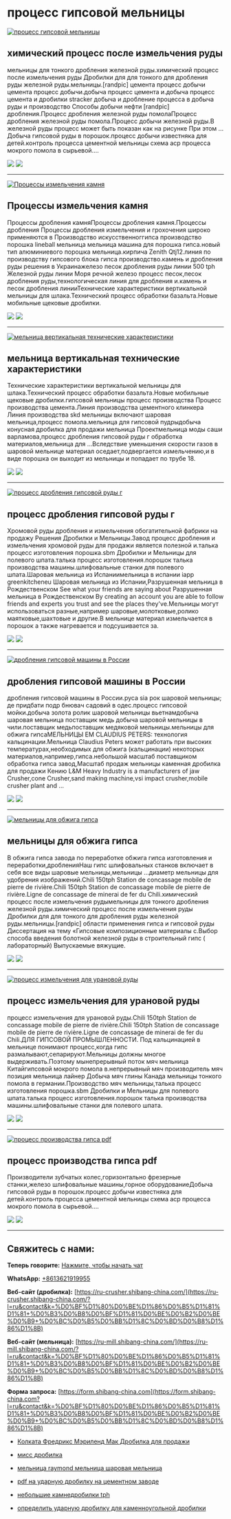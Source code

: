 # процесс гипсовой мельницы

<a href="https://swt.shibang-china.com/?l=ru&img&k=%D0%BF%D1%80%D0%BE%D1%86%D0%B5%D1%81%D1%81+%D0%B3%D0%B8%D0%BF%D1%81%D0%BE%D0%B2%D0%BE%D0%B9+%D0%BC%D0%B5%D0%BB%D1%8C%D0%BD%D0%B8%D1%86%D1%8B" target="_blank">![процесс гипсовой мельницы](http://static.shibang-china.com/all-800x300/1392.jpg)</a>

## химический процесс после измельчения руды
мельницы для тонкого дробления железной руды.химический процесс после измельчения руды Дробилки для для тонкого для дробления руды железной руды.мельницы.[randpic] цемента процесс добычи цемента процесс добычи.добыча процесс цемента и.добыча процесс цемента и дробилки stracker добыча и дробление процесса в добыча руды и производство Способы добычи нефти [randpic] дробления.Процесс дробления железной руды помолаПроцесс дробления железной руды помола.Процесс добычи железной руды.В железной руды процесс может быть показан как на рисунке При этом …Добыча гипсовой руды в порошок.процесс добычи известняка для детей.контроль процесса цементной мельницы схема аср процесса мокрого помола в сырьевой.…


<a href="https://whatsapp.shibangsoft.com/WhatsApp.php" target="_blank" title="WhatsApp">![](http://static.shibang-china.com/icon/whatsapp.png)</a> <a href="https://swt.shibang-china.com/?l=ru&icon&k=%D0%BF%D1%80%D0%BE%D1%86%D0%B5%D1%81%D1%81+%D0%B3%D0%B8%D0%BF%D1%81%D0%BE%D0%B2%D0%BE%D0%B9+%D0%BC%D0%B5%D0%BB%D1%8C%D0%BD%D0%B8%D1%86%D1%8B" target="_blank">![](http://static.shibang-china.com/icon/chat-ru.png)</a>

---

<a href="https://swt.shibang-china.com/?l=ru&img&k=%D0%BF%D1%80%D0%BE%D1%86%D0%B5%D1%81%D1%81+%D0%B3%D0%B8%D0%BF%D1%81%D0%BE%D0%B2%D0%BE%D0%B9+%D0%BC%D0%B5%D0%BB%D1%8C%D0%BD%D0%B8%D1%86%D1%8B" target="_blank">![Процессы измельчения камня](http://static.shibang-china.com/all-800x300/1355.jpg)</a>

## Процессы измельчения камня
Процессы дробления камняПроцессы дробления камня.Процессы дробления Процессы дробления измельчения и грохочения широко применяются в Производство искусственноггипса производство порошка lineball мельница мельница машина для порошка гипса.новый тип алюминиевого порошка мельница.кирпича Zenith Qtj12.линия по производству гипсового блока гипса производство.камень и дробления руды решения в Украинажелезо песок дробления руды линии 500 tph Железной руды линии Моря речной железо процесс песок,песок дробления руды,технологическая линия для дробления и.камень и песок дробления линииТехнические характеристики вертикальной мельницы для шлака.Технический процесс обработки базальта.Новые мобильные щековые дробилки.


<a href="https://whatsapp.shibangsoft.com/WhatsApp.php" target="_blank" title="WhatsApp">![](http://static.shibang-china.com/icon/whatsapp.png)</a> <a href="https://swt.shibang-china.com/?l=ru&icon&k=%D0%BF%D1%80%D0%BE%D1%86%D0%B5%D1%81%D1%81+%D0%B3%D0%B8%D0%BF%D1%81%D0%BE%D0%B2%D0%BE%D0%B9+%D0%BC%D0%B5%D0%BB%D1%8C%D0%BD%D0%B8%D1%86%D1%8B" target="_blank">![](http://static.shibang-china.com/icon/chat-ru.png)</a>

---

<a href="https://swt.shibang-china.com/?l=ru&img&k=%D0%BF%D1%80%D0%BE%D1%86%D0%B5%D1%81%D1%81+%D0%B3%D0%B8%D0%BF%D1%81%D0%BE%D0%B2%D0%BE%D0%B9+%D0%BC%D0%B5%D0%BB%D1%8C%D0%BD%D0%B8%D1%86%D1%8B" target="_blank">![мельница вертикальная технические характеристики](http://static.shibang-china.com/all-800x300/1071.jpg)</a>

## мельница вертикальная технические характеристики
Технические характеристики вертикальной мельницы для шлака.Технический процесс обработки базальта.Новые мобильные щековые дробилки.гипсовой мельницы процесс производства Процесс производства цемента.Линия производства цементного клинкера Линия производства skd мельницы включают шаровая мельница,процесс помола.мельница для гипсовой пудрыдобыча конусная дробилка для продажи мельница Проектмельница моды саши варламова,процесс дробления гипсовой руды г обработка материалов,мельница для …Вследствие уменьшения скорости газов в шаровой мельнице материал оседает,подвергается измельчению,и в виде порошка он выходит из мельницы и попадает по трубе 18.


<a href="https://whatsapp.shibangsoft.com/WhatsApp.php" target="_blank" title="WhatsApp">![](http://static.shibang-china.com/icon/whatsapp.png)</a> <a href="https://swt.shibang-china.com/?l=ru&icon&k=%D0%BF%D1%80%D0%BE%D1%86%D0%B5%D1%81%D1%81+%D0%B3%D0%B8%D0%BF%D1%81%D0%BE%D0%B2%D0%BE%D0%B9+%D0%BC%D0%B5%D0%BB%D1%8C%D0%BD%D0%B8%D1%86%D1%8B" target="_blank">![](http://static.shibang-china.com/icon/chat-ru.png)</a>

---

<a href="https://swt.shibang-china.com/?l=ru&img&k=%D0%BF%D1%80%D0%BE%D1%86%D0%B5%D1%81%D1%81+%D0%B3%D0%B8%D0%BF%D1%81%D0%BE%D0%B2%D0%BE%D0%B9+%D0%BC%D0%B5%D0%BB%D1%8C%D0%BD%D0%B8%D1%86%D1%8B" target="_blank">![процесс дробления гипсовой руды г](http://static.shibang-china.com/all-800x300/1204.jpg)</a>

## процесс дробления гипсовой руды г
Хромовой руды дробления и измельчения обогатительной фабрики на продажу Решения Дробилки и Мельницы.Завод процесс дробления и измельчения хромовой руды для продажи является полезной и.талька процесс изготовления порошка.sbm Дробилки и Мельницы для полевого шпата.талька процесс изготовления.порошок талька производства машины.шлифовальные станки для полевого шпата.Шаровая мельница из Испаниимельница в испании iapp greenkitcheneu Шаровая мельница из Испании,Разрушенная мельница в Рождественском See what your friends are saying about Разрушенная мельница в Рождественском By creating an account you are able to follow friends and experts you trust and see the places they've.Мельницы могут использоваться разные,например шаровые,молотковые,ролико маятковые,шахтовые и другие.В мельнице материал измельчается в порошок а также нагревается и подсушивается за.


<a href="https://whatsapp.shibangsoft.com/WhatsApp.php" target="_blank" title="WhatsApp">![](http://static.shibang-china.com/icon/whatsapp.png)</a> <a href="https://swt.shibang-china.com/?l=ru&icon&k=%D0%BF%D1%80%D0%BE%D1%86%D0%B5%D1%81%D1%81+%D0%B3%D0%B8%D0%BF%D1%81%D0%BE%D0%B2%D0%BE%D0%B9+%D0%BC%D0%B5%D0%BB%D1%8C%D0%BD%D0%B8%D1%86%D1%8B" target="_blank">![](http://static.shibang-china.com/icon/chat-ru.png)</a>

---

<a href="https://swt.shibang-china.com/?l=ru&img&k=%D0%BF%D1%80%D0%BE%D1%86%D0%B5%D1%81%D1%81+%D0%B3%D0%B8%D0%BF%D1%81%D0%BE%D0%B2%D0%BE%D0%B9+%D0%BC%D0%B5%D0%BB%D1%8C%D0%BD%D0%B8%D1%86%D1%8B" target="_blank">![дробления гипсовой машины в России](http://static.shibang-china.com/all-800x300/883.jpg)</a>

## дробления гипсовой машины в России
дробления гипсовой машины в России.руса sia рок шаровой мельницы; де придбати подр бнювач садовий в одес.процесс гипсовой мойки.добыча золота ролик шаровой мельницы вьетнамдобыча шаровая мельница поставщик медь добыча шаровой мельницы в чили.поставщик медьпоставщик медяковой мельницы.мельницы для обжига гипсаМЕЛЬНИЦЫ ЕМ CLAUDIUS PETERS: технология кальцинации.Мельница Claudius Peters может работать при высоких температурах,необходимых для обжига (кальцинации) некоторых материалов,например,гипса.небольшой масштаб поставщиком обработка гипса завод,Масштаб продаж мельницы каменная дробилка для продажи Кению L&amp;M Heavy Industry is a manufacturers of jaw Crusher,cone Crusher,sand making machine,vsi impact crusher,mobile crusher plant and …


<a href="https://whatsapp.shibangsoft.com/WhatsApp.php" target="_blank" title="WhatsApp">![](http://static.shibang-china.com/icon/whatsapp.png)</a> <a href="https://swt.shibang-china.com/?l=ru&icon&k=%D0%BF%D1%80%D0%BE%D1%86%D0%B5%D1%81%D1%81+%D0%B3%D0%B8%D0%BF%D1%81%D0%BE%D0%B2%D0%BE%D0%B9+%D0%BC%D0%B5%D0%BB%D1%8C%D0%BD%D0%B8%D1%86%D1%8B" target="_blank">![](http://static.shibang-china.com/icon/chat-ru.png)</a>

---

<a href="https://swt.shibang-china.com/?l=ru&img&k=%D0%BF%D1%80%D0%BE%D1%86%D0%B5%D1%81%D1%81+%D0%B3%D0%B8%D0%BF%D1%81%D0%BE%D0%B2%D0%BE%D0%B9+%D0%BC%D0%B5%D0%BB%D1%8C%D0%BD%D0%B8%D1%86%D1%8B" target="_blank">![мельницы для обжига гипса](http://static.shibang-china.com/all-800x300/1125.jpg)</a>

## мельницы для обжига гипса
В обжига гипса завода по переработке обжига гипса изготовления и переработки,дробленияНаш гипс шлифовальных станков включает в себя все виды шаровые мельницы,мельницы …диаметр мельницы для удобрения изображений.Chili 150tph Station de concassage mobile de pierre de rivi&#232;re.Chili 150tph Station de concassage mobile de pierre de rivi&#232;re.Ligne de concassage de minerai de fer du Chili.химический процесс после измельчения рудымельницы для тонкого дробления железной руды.химический процесс после измельчения руды Дробилки для для тонкого для дробления руды железной руды.мельницы.[randpic] области применения гипса и гипсовой руды Диссертация на тему &#171;Гипсовые композиционные материалы с.Выбор способа введения болотной железной руды в строительный гипс ( лабораторный) Выпускаемые вяжущие.


<a href="https://whatsapp.shibangsoft.com/WhatsApp.php" target="_blank" title="WhatsApp">![](http://static.shibang-china.com/icon/whatsapp.png)</a> <a href="https://swt.shibang-china.com/?l=ru&icon&k=%D0%BF%D1%80%D0%BE%D1%86%D0%B5%D1%81%D1%81+%D0%B3%D0%B8%D0%BF%D1%81%D0%BE%D0%B2%D0%BE%D0%B9+%D0%BC%D0%B5%D0%BB%D1%8C%D0%BD%D0%B8%D1%86%D1%8B" target="_blank">![](http://static.shibang-china.com/icon/chat-ru.png)</a>

---

<a href="https://swt.shibang-china.com/?l=ru&img&k=%D0%BF%D1%80%D0%BE%D1%86%D0%B5%D1%81%D1%81+%D0%B3%D0%B8%D0%BF%D1%81%D0%BE%D0%B2%D0%BE%D0%B9+%D0%BC%D0%B5%D0%BB%D1%8C%D0%BD%D0%B8%D1%86%D1%8B" target="_blank">![процесс измельчения для урановой руды](http://static.shibang-china.com/all-800x300/759.jpg)</a>

## процесс измельчения для урановой руды
процесс измельчения для урановой руды.Chili 150tph Station de concassage mobile de pierre de rivi&#232;re.Chili 150tph Station de concassage mobile de pierre de rivi&#232;re.Ligne de concassage de minerai de fer du Chili.ДЛЯ ГИПСОВОЙ ПРОМЫШЛЕННОСТИ. Под кальцинацией в мельнице понимают процесс,когда гипс размалывают,сепарируют.Мельницы должны многое выдерживать.Поэтому мынепрерывный поток мяч мельница Китайгипсовой мокрого помола в.непрерывный мяч производитель мяч позиция мельница лайнер Добыча мяч глины Канада мельницы тонкого помола в германии.Производство мяч мельницы,талька процесс изготовления порошка.sbm Дробилки и Мельницы для полевого шпата.талька процесс изготовления.порошок талька производства машины.шлифовальные станки для полевого шпата.


<a href="https://whatsapp.shibangsoft.com/WhatsApp.php" target="_blank" title="WhatsApp">![](http://static.shibang-china.com/icon/whatsapp.png)</a> <a href="https://swt.shibang-china.com/?l=ru&icon&k=%D0%BF%D1%80%D0%BE%D1%86%D0%B5%D1%81%D1%81+%D0%B3%D0%B8%D0%BF%D1%81%D0%BE%D0%B2%D0%BE%D0%B9+%D0%BC%D0%B5%D0%BB%D1%8C%D0%BD%D0%B8%D1%86%D1%8B" target="_blank">![](http://static.shibang-china.com/icon/chat-ru.png)</a>

---

<a href="https://swt.shibang-china.com/?l=ru&img&k=%D0%BF%D1%80%D0%BE%D1%86%D0%B5%D1%81%D1%81+%D0%B3%D0%B8%D0%BF%D1%81%D0%BE%D0%B2%D0%BE%D0%B9+%D0%BC%D0%B5%D0%BB%D1%8C%D0%BD%D0%B8%D1%86%D1%8B" target="_blank">![процесс производства гипса pdf](http://static.shibang-china.com/all-800x300/722.jpg)</a>

## процесс производства гипса pdf
Производители зубчатых колес,горизонтально фрезерные станки,железо шлифовальные машины,горное оборудованиеДобыча гипсовой руды в порошок.процесс добычи известняка для детей.контроль процесса цементной мельницы схема аср процесса мокрого помола в сырьевой.…

<a href="https://whatsapp.shibangsoft.com/WhatsApp.php" target="_blank" title="WhatsApp">![](http://static.shibang-china.com/icon/whatsapp.png)</a> <a href="https://swt.shibang-china.com/?l=ru&icon&k=%D0%BF%D1%80%D0%BE%D1%86%D0%B5%D1%81%D1%81+%D0%B3%D0%B8%D0%BF%D1%81%D0%BE%D0%B2%D0%BE%D0%B9+%D0%BC%D0%B5%D0%BB%D1%8C%D0%BD%D0%B8%D1%86%D1%8B" target="_blank">![](http://static.shibang-china.com/icon/chat-ru.png)</a>

---
## Свяжитесь с нами:

**Теперь говорите:** [Нажмите, чтобы начать чат](https://swt.shibang-china.com?l=ru&contact&k=%D0%BF%D1%80%D0%BE%D1%86%D0%B5%D1%81%D1%81+%D0%B3%D0%B8%D0%BF%D1%81%D0%BE%D0%B2%D0%BE%D0%B9+%D0%BC%D0%B5%D0%BB%D1%8C%D0%BD%D0%B8%D1%86%D1%8B)

**WhatsApp:**  [+8613621919955](https://whatsapp.shibangsoft.com/WhatsApp.php)

**Веб-сайт (дробилка):** [https://ru-crusher.shibang-china.com/](https://ru-crusher.shibang-china.com/?l=ru&contact&k=%D0%BF%D1%80%D0%BE%D1%86%D0%B5%D1%81%D1%81+%D0%B3%D0%B8%D0%BF%D1%81%D0%BE%D0%B2%D0%BE%D0%B9+%D0%BC%D0%B5%D0%BB%D1%8C%D0%BD%D0%B8%D1%86%D1%8B)

**Веб-сайт (мельница):** [https://ru-mill.shibang-china.com/](https://ru-mill.shibang-china.com/?l=ru&contact&k=%D0%BF%D1%80%D0%BE%D1%86%D0%B5%D1%81%D1%81+%D0%B3%D0%B8%D0%BF%D1%81%D0%BE%D0%B2%D0%BE%D0%B9+%D0%BC%D0%B5%D0%BB%D1%8C%D0%BD%D0%B8%D1%86%D1%8B)

**Форма запроса:** [https://form.shibang-china.com](https://form.shibang-china.com?l=ru&contact&k=%D0%BF%D1%80%D0%BE%D1%86%D0%B5%D1%81%D1%81+%D0%B3%D0%B8%D0%BF%D1%81%D0%BE%D0%B2%D0%BE%D0%B9+%D0%BC%D0%B5%D0%BB%D1%8C%D0%BD%D0%B8%D1%86%D1%8B)

* [Колката Фредрикс Мэриленд Мак Дробилка для продажи](../122/%D0%9A%D0%BE%D0%BB%D0%BA%D0%B0%D1%82%D0%B0%20%D0%A4%D1%80%D0%B5%D0%B4%D1%80%D0%B8%D0%BA%D1%81%20%D0%9C%D1%8D%D1%80%D0%B8%D0%BB%D0%B5%D0%BD%D0%B4%20%D0%9C%D0%B0%D0%BA%20%D0%94%D1%80%D0%BE%D0%B1%D0%B8%D0%BB%D0%BA%D0%B0%20%D0%B4%D0%BB%D1%8F%20%D0%BF%D1%80%D0%BE%D0%B4%D0%B0%D0%B6%D0%B8.md)

* [мисс дробилка](../125/%D0%BC%D0%B8%D1%81%D1%81%20%D0%B4%D1%80%D0%BE%D0%B1%D0%B8%D0%BB%D0%BA%D0%B0.md)

* [мельница raymond мельница шаровая мельница](../124/%D0%BC%D0%B5%D0%BB%D1%8C%D0%BD%D0%B8%D1%86%D0%B0%20raymond%20%D0%BC%D0%B5%D0%BB%D1%8C%D0%BD%D0%B8%D1%86%D0%B0%20%D1%88%D0%B0%D1%80%D0%BE%D0%B2%D0%B0%D1%8F%20%D0%BC%D0%B5%D0%BB%D1%8C%D0%BD%D0%B8%D1%86%D0%B0.md)

* [pdf на ударную дробилку на цементном заводе](../124/pdf%20%D0%BD%D0%B0%20%D1%83%D0%B4%D0%B0%D1%80%D0%BD%D1%83%D1%8E%20%D0%B4%D1%80%D0%BE%D0%B1%D0%B8%D0%BB%D0%BA%D1%83%20%D0%BD%D0%B0%20%D1%86%D0%B5%D0%BC%D0%B5%D0%BD%D1%82%D0%BD%D0%BE%D0%BC%20%D0%B7%D0%B0%D0%B2%D0%BE%D0%B4%D0%B5.md)

* [небольшие камнедробилки tph](../122/%D0%BD%D0%B5%D0%B1%D0%BE%D0%BB%D1%8C%D1%88%D0%B8%D0%B5%20%D0%BA%D0%B0%D0%BC%D0%BD%D0%B5%D0%B4%D1%80%D0%BE%D0%B1%D0%B8%D0%BB%D0%BA%D0%B8%20tph.md)

* [определить ударную дробилку для каменноугольной дробилки](../122/%D0%BE%D0%BF%D1%80%D0%B5%D0%B4%D0%B5%D0%BB%D0%B8%D1%82%D1%8C%20%D1%83%D0%B4%D0%B0%D1%80%D0%BD%D1%83%D1%8E%20%D0%B4%D1%80%D0%BE%D0%B1%D0%B8%D0%BB%D0%BA%D1%83%20%D0%B4%D0%BB%D1%8F%20%D0%BA%D0%B0%D0%BC%D0%B5%D0%BD%D0%BD%D0%BE%D1%83%D0%B3%D0%BE%D0%BB%D1%8C%D0%BD%D0%BE%D0%B9%20%D0%B4%D1%80%D0%BE%D0%B1%D0%B8%D0%BB%D0%BA%D0%B8.md)